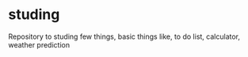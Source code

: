 # studing
Repository to studing few things, basic things like, to do list, calculator, weather prediction
